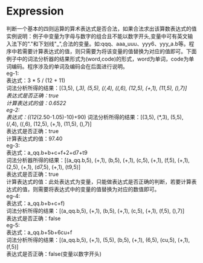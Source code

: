 # Expression
判断一个基本的四则运算的算术表达式是否合法，如果合法求出该算数表达式的值           
实例说明：例子中变量为字母与数字的组合且不能以数字开头,变量中可有英文输入法下的"."和下划线"_",合法的变量。如:qqq、aaa_uuu、yyy6、yyy_a.b等。程序中若需要计算表达式的值，则只需要为将该变量的值替换为对应的值即可。下面例子中的词法分析器的结果形式为(word,code)的形式，word为单词，code为单词编码。程序涉及的单词及编码会在后面进行说明。   
eg-1:  
表达式：3 * 5 / (12 + 11)  
词法分析所得的结果：\[(3,5), (*,3), (5,5), (/,4), ((,6), (12,5), (+,1), (11,5), (),7)\]  
表达式是否正确：true  
计算表达式的值：0.6522  
eg-2:  
表达式：((12*(2.50-1.05)-10)+90)
词法分析所得的结果：\[(3,5), (*,3), (5,5), (/,4), ((,6), (12,5), (+,1), (11,5), (),7)\]  
表达式是否正确：true  
计算表达式的值：97.40  
eg-3:  
表达式：a_qq.b+b+c+f+2+d7+t9    
词法分析器所得的结果：\[(a_qq.b,5), (+,1), (b,5), (+,1), (c,5), (+,1), (f,5), (+,1), (2,5), (+,1), (d7,5), (+,1), (t9,5)\]  
表达式是否正确：true    
计算表达式的值：此处表达式为变量，只能做表达式是否正确的判断，若要计算表达式的值，则需要将表达式中的变量的值替换为对应的数值即可。  
eg-4:    
表达式：a_qq.b+b+c+f)  
词法分析所得的结果：\[(a_qq.b,5), (+,1), (b,5), (+,1), (c,5), (+,1), (f,5), (),7)\]    
表达式是否正确：false    
eg-5:    
表达式：a_qq.b+5b+6cu+f  
词法分析所得的结果：\[(a_qq.b,5), (+,1), (5,5), (b,5), (+,1), (6,5), (cu,5), (+,1), (f,5)\]    
表达式是否正确：false(变量以数字开头)    





